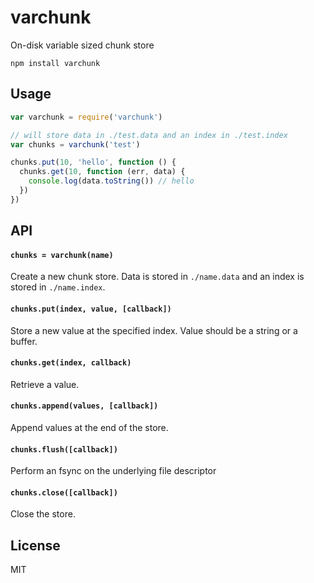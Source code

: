 # varchunk

On-disk variable sized chunk store

```
npm install varchunk
```

## Usage

``` js
var varchunk = require('varchunk')

// will store data in ./test.data and an index in ./test.index
var chunks = varchunk('test')

chunks.put(10, 'hello', function () {
  chunks.get(10, function (err, data) {
    console.log(data.toString()) // hello
  })
})
```

## API

#### `chunks = varchunk(name)`

Create a new chunk store. Data is stored in `./name.data` and an index is stored in `./name.index`.

#### `chunks.put(index, value, [callback])`

Store a new value at the specified index. Value should be a string or a buffer.

#### `chunks.get(index, callback)`

Retrieve a value.

#### `chunks.append(values, [callback])`

Append values at the end of the store.

#### `chunks.flush([callback])`

Perform an fsync on the underlying file descriptor

#### `chunks.close([callback])`

Close the store.

## License

MIT
